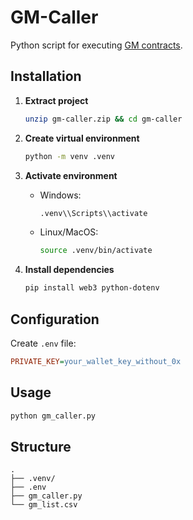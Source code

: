 # GM-Caller
Python script for executing [GM contracts](https://github.com/StanleyMorgan/GM-Logger).

## Installation

1. **Extract project**
   ```bash
   unzip gm-caller.zip && cd gm-caller
   ```

2. **Create virtual environment**
   ```bash
   python -m venv .venv
   ```

3. **Activate environment**
   - Windows:
     ```bash
     .venv\\Scripts\\activate
     ```
   - Linux/MacOS:
     ```bash
     source .venv/bin/activate
     ```

4. **Install dependencies**
   ```bash
   pip install web3 python-dotenv
   ```

## Configuration

Create `.env` file:
```ini
PRIVATE_KEY=your_wallet_key_without_0x
```

## Usage
```bash
python gm_caller.py
```

## Structure
```
.
├── .venv/
├── .env
├── gm_caller.py
└── gm_list.csv
```
